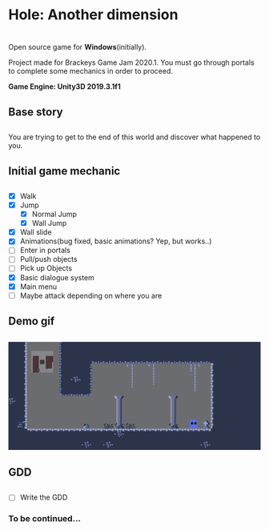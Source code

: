 # **Hole: Another dimension** <h1>

Open source game for __**Windows**__(initially).

Project made for Brackeys Game Jam 2020.1. You must go through portals to complete some mechanics in order to proceed.

**Game Engine: Unity3D 2019.3.1f1**

## **Base story** <h2>

You are trying to get to the end of this world and discover what happened to you.

## **Initial game mechanic** <h2>
- [x] Walk
- [x] Jump
	- [x] Normal Jump
	- [x] Wall Jump
- [x] Wall slide
- [x] Animations(bug fixed, basic animations? Yep, but works..)
- [ ] Enter in portals
- [ ] Pull/push objects
- [ ] Pick up Objects
- [x] Basic dialogue system
- [x] Main menu
- [ ] Maybe attack depending on where you are

## **Demo gif** <h2>
![](https://github.com/Lekrieg/HoleAnotherDimension/blob/master/gifs/Mechanics.gif)

## **GDD** <h2>
- [ ] Write the GDD

### **To be continued...** <h3>